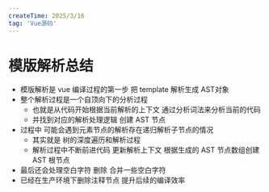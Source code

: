 ```yaml
---
createTime: 2025/3/16
tag: 'Vue源码'
---
```

# 模版解析总结

* 模版解析是 vue 编译过程的第一步 把 template 解析生成  AST对象
* 整个解析过程是一个自顶向下的分析过程
  * 也就是从代码开始根据当前解析的上下文 通过分析词法来分析当前的代码
  * 并找到对应的解析处理逻辑 创建 AST 节点
* 过程中 可能会遇到元素节点的解析存在递归解析子节点的情况
  * 其实就是 树的深度遍历和解析过程
  * 解析过程中不断前进代码 更新解析上下文  根据生成的 AST 节点数组创建 AST 根节点
* 最后还会处理空白字符 删除 合并一些空白字符  
* 已经在生产环境下删除注释节点 提升后续的编译效率
